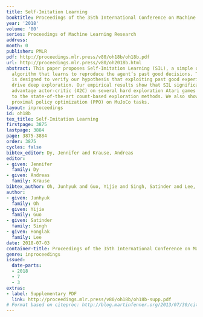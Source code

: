 ```yaml
---
title: Self-Imitation Learning
booktitle: Proceedings of the 35th International Conference on Machine Learning
year: '2018'
volume: '80'
series: Proceedings of Machine Learning Research
address: 
month: 0
publisher: PMLR
pdf: http://proceedings.mlr.press/v80/oh18b/oh18b.pdf
url: http://proceedings.mlr.press/v80/oh2018b.html
abstract: This paper proposes Self-Imitation Learning (SIL), a simple off-policy actor-critic
  algorithm that learns to reproduce the agent’s past good decisions. This algorithm
  is designed to verify our hypothesis that exploiting past good experiences can indirectly
  drive deep exploration. Our empirical results show that SIL significantly improves
  advantage actor-critic (A2C) on several hard exploration Atari games and is competitive
  to the state-of-the-art count-based exploration methods. We also show that SIL improves
  proximal policy optimization (PPO) on MuJoCo tasks.
layout: inproceedings
id: oh18b
tex_title: Self-Imitation Learning
firstpage: 3875
lastpage: 3884
page: 3875-3884
order: 3875
cycles: false
bibtex_editor: Dy, Jennifer and Krause, Andreas
editor:
- given: Jennifer
  family: Dy
- given: Andreas
  family: Krause
bibtex_author: Oh, Junhyuk and Guo, Yijie and Singh, Satinder and Lee, Honglak
author:
- given: Junhyuk
  family: Oh
- given: Yijie
  family: Guo
- given: Satinder
  family: Singh
- given: Honglak
  family: Lee
date: 2018-07-03
container-title: Proceedings of the 35th International Conference on Machine Learning
genre: inproceedings
issued:
  date-parts:
  - 2018
  - 7
  - 3
extras:
- label: Supplementary PDF
  link: http://proceedings.mlr.press/v80/oh18b/oh18b-supp.pdf
# Format based on citeproc: http://blog.martinfenner.org/2013/07/30/citeproc-yaml-for-bibliographies/
---
```

